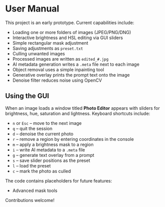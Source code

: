 # User Manual

This project is an early prototype. Current capabilities include:

- Loading one or more folders of images (JPEG/PNG/DNG)
- Interactive brightness and HSL editing via GUI sliders
- Simple rectangular mask adjustment
- Saving adjustments as `preset.txt`
- Culling unwanted images
- Processed images are written as `edited_#.jpg`
- AI metadata generation writes a `.meta` file next to each image
- Object removal uses a simple inpainting tool
- Generative overlay prints the prompt text onto the image
- Denoise filter reduces noise using OpenCV

## Using the GUI

When an image loads a window titled **Photo Editor** appears with sliders for brightness, hue, saturation and lightness. Keyboard shortcuts include:

- `n` or `Esc` – move to the next image
- `q` – quit the session
- `d` – denoise the current photo
- `r` – remove a region by entering coordinates in the console
- `m` – apply a brightness mask to a region
- `i` – write AI metadata to a `.meta` file
- `g` – generate text overlay from a prompt
- `s` – save slider positions as the preset
- `l` – load the preset
- `c` – mark the photo as culled

The code contains placeholders for future features:

- Advanced mask tools

Contributions welcome!
